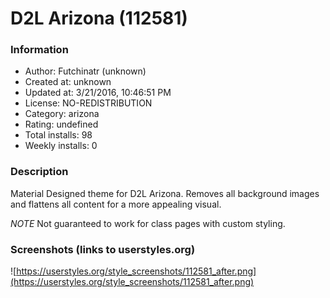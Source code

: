 # D2L Arizona (112581)

### Information
- Author: Futchinatr (unknown)
- Created at: unknown
- Updated at: 3/21/2016, 10:46:51 PM
- License: NO-REDISTRIBUTION
- Category: arizona
- Rating: undefined
- Total installs: 98
- Weekly installs: 0


### Description
Material Designed theme for D2L Arizona.  Removes all background images and flattens all content for a more appealing visual.  

*NOTE* Not guaranteed to work for class pages with custom styling.


### Screenshots (links to userstyles.org)
![https://userstyles.org/style_screenshots/112581_after.png](https://userstyles.org/style_screenshots/112581_after.png)


